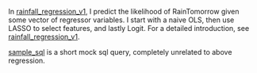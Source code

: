 In [rainfall_regression_v1](https://github.com/tyrneh/Regression-Projects-in-Python/blob/main/rainfall_regression_v1.ipynb), I predict the likelihood of RainTomorrow given some vector of regressor variables. I start with a naive OLS, then use LASSO to select features, and lastly Logit. For a detailed introduction, see [rainfall_regression_v1](https://github.com/tyrneh/Regression-Projects-in-Python/blob/main/rainfall_regression_v1.ipynb).

[sample_sql](https://github.com/tyrneh/Regression-Projects-in-Python/blob/main/sample_sql.sql) is a short mock sql query, completely unrelated to above regression.
